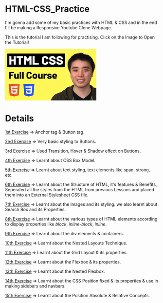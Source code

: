 # HTML-CSS_Practice

I'm gonna add some of my basic practices with HTML & CSS and in the end I'll be making a Responsive Youtube Clone Webpage.

This is the tutorial I am following for practising. Click on the Image to Open the Tutorial!

[![HTML_CSS_PRACTICE](thumbnails/course-thumbnail.jpg)](https://www.youtube.com/watch?v=G3e-cpL7ofc)

# Details

[1st Exercise](https://github.com/git-ritesh/HTML-CSS_Practice/tree/master/intro-to-html/Lesson%201) => Anchor tag & Button tag.

[2nd Exercise](https://github.com/git-ritesh/HTML-CSS_Practice/tree/master/intro-to-html/Lesson%202) => Very basic styling to Buttons.

[3rd Exercise](https://github.com/git-ritesh/HTML-CSS_Practice/tree/master/intro-to-html/Lesson%203) => Used Transition, Hover & Shadow effect on Buttons.

[4th Exercise](https://github.com/git-ritesh/HTML-CSS_Practice/tree/master/intro-to-html/Lesson%204) => Learnt about CSS Box Model.

[5th Exercise](https://github.com/git-ritesh/HTML-CSS_Practice/tree/master/intro-to-html/Lesson%205) => Learnt about text styling, text elements like span, strong, etc.

[6th Exercise](https://github.com/git-ritesh/HTML-CSS_Practice/tree/master/intro-to-html/Lesson%206) => Learnt about the Structure of HTML, it's features & Benefits, Seperated all the styles from the HTML from previous Lessons and placed them into an External Stylesheet CSS file.

[7th Exercise](https://github.com/git-ritesh/HTML-CSS_Practice/tree/master/intro-to-html/Lesson%207) => Learnt about the Images and its styling. we also learnt about Search Box and its Properties.

[8th Exercise](https://github.com/git-ritesh/HTML-CSS_Practice/tree/master/intro-to-html/Lesson%208) => Learnt about the various types of HTML elements according to display properties like _block_, _inline-block_, _inline_.

[9th Exercise](https://github.com/git-ritesh/HTML-CSS_Practice/tree/master/intro-to-html/Lesson%2009) => Learnt about the div elements & containers.

[10th Exercise](https://github.com/git-ritesh/HTML-CSS_Practice/tree/master/intro-to-html/Lesson%2010) => Learnt about the Nested Layouts Technique.

[11th Exercise](https://github.com/git-ritesh/HTML-CSS_Practice/tree/master/intro-to-html/Lesson%2011) => Learnt about the Grid Layout & its properties.

[12th Exercise](https://github.com/git-ritesh/HTML-CSS_Practice/tree/master/intro-to-html/Lesson%2012) => Learnt about the Flexbox & its properties.

[13th Exercise](https://github.com/git-ritesh/HTML-CSS_Practice/tree/master/intro-to-html/Lesson%2013) => Learnt about the Nested Flexbox.

[14th Exercise](https://github.com/git-ritesh/HTML-CSS_Practice/tree/master/intro-to-html/Lesson%2014) => Learnt about the CSS Position fixed & its properties & use in making sidebars and navbars.

[15th Exercise](https://github.com/git-ritesh/HTML-CSS_Practice/tree/master/intro-to-html/Lesson%2015) => Learnt about the Position Absolute & Relative Concepts.